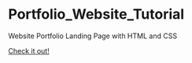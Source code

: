 # Portfolio_Website_Tutorial
 Website Portfolio Landing Page with HTML and CSS

<a href="https://lidofen.github.io/Portfolio_Website_Tutorial" target="blank">Check it out!</a>
